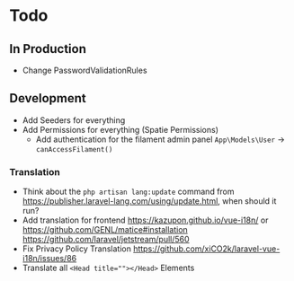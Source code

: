 # Todo

## In Production

- Change PasswordValidationRules

## Development

- Add Seeders for everything
- Add Permissions for everything (Spatie Permissions)
  - Add authentication for the filament admin panel `App\Models\User` -> `canAccessFilament()`

### Translation
- Think about the `php artisan lang:update` command from https://publisher.laravel-lang.com/using/update.html, when should it run?
- Add translation for frontend https://kazupon.github.io/vue-i18n/ or https://github.com/GENL/matice#installation https://github.com/laravel/jetstream/pull/560
- Fix Privacy Policy Translation https://github.com/xiCO2k/laravel-vue-i18n/issues/86
- Translate all `<Head title=""></Head>` Elements